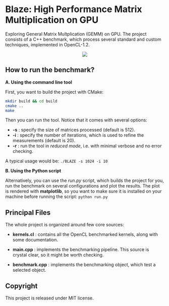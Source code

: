 # Blaze: High Performance Matrix Multiplication on GPU

Exploring General Matrix Multplication (GEMM) on GPU. 
The project consists of a C++ benchmark, which process several standard and custom techniques, implemented in OpenCL-1.2.

<p align="center">
  <img src="https://github.com/Cryst4L/Blazing-GEMM/blob/master/results.png"/>
</p>

How to run the benchmark?
-------------------------
<b>A. Using the command line tool</b>

First, you want to build the project with CMake:

```sh
mkdir build && cd build
cmake ..
make
```

Then you can run the tool. Notice that it comes with several options:

* **-s** : specify the size of matrices processed (default is 512).
* **-i** : specify the number of iterations, which is used to refine the measurements (default is 20).
* **-r** : run the tool in _reduced mode_, i.e. with minimal verbose and no error checking.

A typical usage would be: ```./BLAZE -s 1024 -i 10```

<b>B. Using the Python script</b>

Alternatively, you can use the _run.py_ script, which builds the project for you, run the benchmark on several configurations and plot the results.
The plot is rendered with **matplotlib**, so you want to make sure it is installed on your machine before running the script: ```python run.py```

Principal Files
--------------
The whole project is organized around few core sources:

* **kernels.cl** : contains all the OpenCL benchmarked kernels, along with some documentation.

* **main.cpp** : implements the benchmarking pipeline. This source is crystal clear, so it might be worth checking.

* **benchmark.cpp** : implements the benchmarking object, which test a selected object.

Copyright
----------
This project is released under MIT license.
